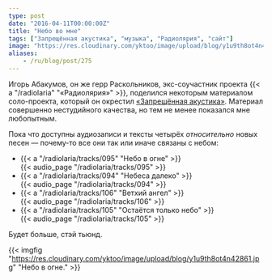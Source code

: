 ```yaml
---
type: post
date: "2016-04-11T00:00:00Z"
title: "Небо во мне"
tags: ["Запрещённая акустика", "музыка", "Радиолярия", "сайт"]
image: "https://res.cloudinary.com/yktoo/image/upload/blog/y1u9th8ot4n42861.jpg"
aliases:
    - /ru/blog/post/275
---
```


Игорь Абакумов, он же герр Раскольников, экс-соучастник проекта {{< a "/radiolaria" "«Радиолярия»" >}}, поделился некоторым материалом соло-проекта, который он окрестил [«Запрещённая акустика»](https://www.realmusic.ru/zapreszennayaakustika/). Материал совершенно нестудийного качества, но тем не менее показался мне любопытным.

Пока что доступны аудиозаписи и тексты четырёх *относительно* новых песен — почему-то все они так или иначе связаны с небом:

<!--more-->

* {{< a "/radiolaria/tracks/095" "Небо в огне" >}}<br />
  {{< audio_page "/radiolaria/tracks/095" >}}
* {{< a "/radiolaria/tracks/094" "Небеса далеко" >}}<br />
  {{< audio_page "/radiolaria/tracks/094" >}}
* {{< a "/radiolaria/tracks/106" "Ветхий ангел" >}}<br />
  {{< audio_page "/radiolaria/tracks/106" >}}
* {{< a "/radiolaria/tracks/105" "Остаётся только небо" >}}<br />
  {{< audio_page "/radiolaria/tracks/105" >}}

Будет больше, стэй тьюнд.

{{< imgfig "https://res.cloudinary.com/yktoo/image/upload/blog/y1u9th8ot4n42861.jpg" "Небо в огне." >}}
